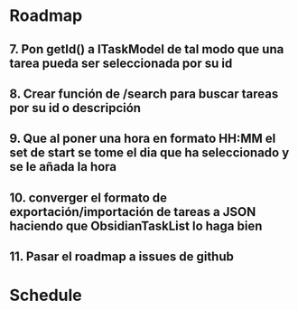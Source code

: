 # Roadmap
## 7. Pon getId() a ITaskModel de tal modo que una tarea pueda ser seleccionada por su id
## 8. Crear función de /search para buscar tareas por su id o descripción
## 9. Que al poner una hora en formato HH:MM el set de start se tome el dia que ha seleccionado y se le añada la hora
## 10. converger el formato de exportación/importación de tareas a JSON haciendo que ObsidianTaskList lo haga bien
## 11. Pasar el roadmap a issues de github

# Schedule

